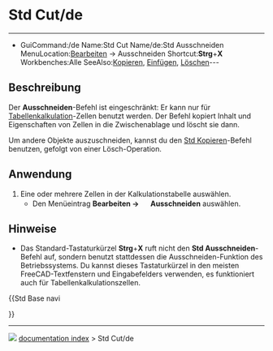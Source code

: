 # Std Cut/de
---
- GuiCommand:/de
   Name:Std Cut
   Name/de:Std Ausschneiden
   MenuLocation:[Bearbeiten](Std_Edit_Menu/de.md) → Ausschneiden
   Shortcut:**Strg**+**X**
   Workbenches:Alle
   SeeAlso:[Kopieren](Std_Copy/de.md), [Einfügen](Std_Paste/de.md), [Löschen](Std_Delete/de.md)---

## Beschreibung

Der **Ausschneiden**-Befehl ist eingeschränkt: Er kann nur für [Tabellenkalkulation](Spreadsheet_Workbench/de.md)-Zellen benutzt werden. Der Befehl kopiert Inhalt und Eigenschaften von Zellen in die Zwischenablage und löscht sie dann.

Um andere Objekte auszuschneiden, kannst du den [Std Kopieren](Std_Copy/de.md)-Befehl benutzen, gefolgt von einer Lösch-Operation.

## Anwendung

1.  Eine oder mehrere Zellen in der Kalkulationstabelle auswählen.
    -   Den Menüeintrag **Bearbeiten → <img src="images/Std_Cut.svg" width=16px> Ausschneiden** auswählen.

## Hinweise

-   Das Standard-Tastaturkürzel **Strg**+**X** ruft nicht den **Std Ausschneiden**-Befehl auf, sondern benutzt stattdessen die Ausschneiden-Funktion des Betriebssystems. Du kannst dieses Tastaturkürzel in den meisten FreeCAD-Textfenstern und Eingabefelders verwenden, es funktioniert auch für Tabellenkalkulationszellen.





{{Std Base navi

}}



---
![](images/Right_arrow.png) [documentation index](../README.md) > Std Cut/de
